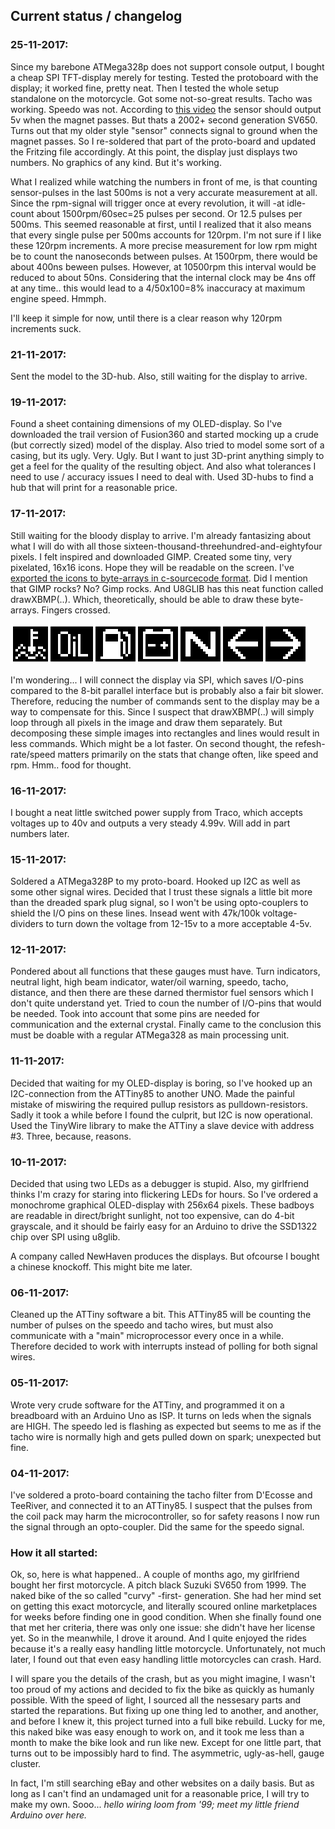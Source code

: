 ## Current status / changelog

### 25-11-2017:
Since my barebone ATMega328p does not support console output, I bought a cheap SPI TFT-display merely for testing. Tested the protoboard with the display; it worked fine, pretty neat. Then I tested the whole setup standalone on the motorcycle. Got some not-so-great results. Tacho was working. Speedo was not. According to [this video](https://www.youtube.com/watch?v=H7d9fukFccY) the sensor should output 5v when the magnet passes. But thats a 2002+ second generation SV650. Turns out that my older style "sensor" connects signal to ground when the magnet passes. So I re-soldered that part of the proto-board and updated the Fritzing file accordingly. At this point, the display just displays two numbers. No graphics of any kind. But it's working.

What I realized while watching the numbers in front of me, is that counting sensor-pulses in the last 500ms is not a very accurate measurement at all. Since the rpm-signal will trigger once at every revolution, it will -at idle- count about 1500rpm/60sec=25 pulses per second. Or 12.5 pulses per 500ms. This seemed reasonable at first, until I realized that it also means that every single pulse per 500ms accounts for 120rpm. I'm not sure if I like these 120rpm increments. A more precise measurement for low rpm might be to count the nanoseconds between pulses. At 1500rpm, there would be about 400ns beween pulses. However, at 10500rpm this interval would be reduced to about 50ns. Considering that the internal clock may be 4ns off at any time.. this would lead to a 4/50x100=8% inaccuracy at maximum engine speed. Hmmph. 

I'll keep it simple for now, until there is a clear reason why 120rpm increments suck.

### 21-11-2017: 
Sent the model to the 3D-hub. Also, still waiting for the display to arrive. 

### 19-11-2017: 
Found a sheet containing dimensions of my OLED-display. So I've downloaded the trail version of Fusion360 and started mocking up a crude (but correctly sized) model of the display. Also tried to model some sort of a casing, but its ugly. Very. Ugly. But I want to just 3D-print anything simply to get a feel for the quality of the resulting object. And also what tolerances I need to use / accuracy issues I need to deal with. Used 3D-hubs to find a hub that will print for a reasonable price. 

### 17-11-2017: 
Still waiting for the bloody display to arrive. I'm already fantasizing about what I will do with all those sixteen-thousand-threehundred-and-eightyfour pixels. I felt inspired and downloaded GIMP. Created some tiny, very pixelated, 16x16 icons. Hope they will be readable on the screen. I've [exported the icons to byte-arrays in c-sourcecode format](https://github.com/RobinWagenaar/motorcycle-gaugecluster/tree/master/software/graphics). Did I mention that GIMP rocks? No? Gimp rocks. And U8GLIB has this neat function called drawXBMP(..). Which, theoretically, should be able to draw these byte-arrays. Fingers crossed.

![icon set](https://github.com/RobinWagenaar/motorcycle-gaugecluster/blob/master/software/graphics/iconset.png "icon set")

I'm wondering... I will connect the display via SPI, which saves I/O-pins compared to the 8-bit parallel interface but is probably also a fair bit slower. Therefore, reducing the number of commands sent to the display may be a way to compensate for this. Since I suspect that drawXBMP(..) will simply loop through all pixels in the image and draw them separately. But decomposing these simple images into rectangles and lines would result in less commands. Which might be a lot faster. On second thought, the refesh-rate/speed matters primarily on the stats that change often, like speed and rpm. Hmm.. food for thought.

### 16-11-2017: 
I bought a neat little switched power supply from Traco, which accepts voltages up to 40v and outputs a very steady 4.99v. Will add in part numbers later.

### 15-11-2017: 
Soldered a ATMega328P to my proto-board. Hooked up I2C as well as some other signal wires. Decided that I trust these signals a little bit more than the dreaded spark plug signal, so I won't be using opto-couplers to shield the I/O pins on these lines. Insead went with 47k/100k voltage-dividers to turn down the voltage from 12-15v to a more acceptable 4-5v.

### 12-11-2017: 
Pondered about all functions that these gauges must have. Turn indicators, neutral light, high beam indicator, water/oil warning,  speedo, tacho, distance, and then there are these darned thermistor fuel sensors which I don't quite understand yet. Tried to coun the number of I/O-pins that would be needed. Took into account that some pins are needed for communication and the external crystal. Finally came to the conclusion this must be doable with a regular ATMega328 as main processing unit. 

### 11-11-2017: 
Decided that waiting for my OLED-display is boring, so I've hooked up an I2C-connection from the ATTiny85 to another UNO. Made the painful mistake of miswiring the required pullup resistors as pulldown-resistors. Sadly it took a while before I found the culprit, but I2C is now operational. Used the TinyWire library to make the ATTiny a slave device with address #3. Three, because, reasons.

### 10-11-2017: 
Decided that using two LEDs as a debugger is stupid. Also, my girlfriend thinks I'm crazy for staring into flickering LEDs for hours. So I've ordered a monochrome graphical OLED-display with 256x64 pixels. These badboys are readable in direct/bright sunlight, not too expensive, can do 4-bit grayscale, and it should be fairly easy for an Arduino to drive the SSD1322 chip over SPI using u8glib.

A company called NewHaven produces the displays. But ofcourse I bought a chinese knockoff. This might bite me later. 

### 06-11-2017: 
Cleaned up the ATTiny software a bit. This ATTiny85 will be counting the number of pulses on the speedo and tacho wires, but must also communicate with a "main" microprocessor every once in a while. Therefore decided to work with interrupts instead of polling for both signal wires.

### 05-11-2017: 
Wrote very crude software for the ATTiny, and programmed it on a breadboard with an Arduino Uno as ISP. It turns on leds when the signals are HIGH. The speedo led is flashing as expected but seems to me as if the tacho wire is normally high and gets pulled down on spark; unexpected but fine. 

### 04-11-2017: 
I've soldered a proto-board containing the tacho filter from D'Ecosse and TeeRiver, and connected it to an ATTiny85. I suspect that the pulses from the coil pack may harm the microcontroller, so for safety reasons I now run the signal through an opto-coupler. Did the same for the speedo signal.

### How it all started:
Ok, so, here is what happened.. A couple of months ago, my girlfriend bought her first motorcycle. A pitch black Suzuki SV650 from 1999. The naked bike of the so called "curvy" -first- generation. She had her mind set on getting this exact motorcycle, and literally scoured online marketplaces for weeks before finding one in good condition. When she finally found one that met her criteria, there was only one issue: she didn't have her license yet. So in the meanwhile, I drove it around. And I quite enjoyed the rides because it's a really easy handling little motorcycle. Unfortunately, not much later, I found out that even easy handling little motorcycles can crash. Hard. 

I will spare you the details of the crash, but as you might imagine, I wasn't too proud of my actions and decided to fix the bike as quickly as humanly possible. With the speed of light, I sourced all the nessesary parts and started the reparations. But fixing up one thing led to another, and another, and before I knew it, this project turned into a full bike rebuild. Lucky for me, this naked bike was easy enough to work on, and it took me less than a month to make the bike look and run like new. Except for one little part, that turns out to be impossibly hard to find. The asymmetric, ugly-as-hell, gauge cluster. 

In fact, I'm still searching eBay and other websites on a daily basis. But as long as I can't find an undamaged unit for a reasonable price, I will try to make my own. Sooo... _hello wiring loom from '99; meet my little friend Arduino over here._
